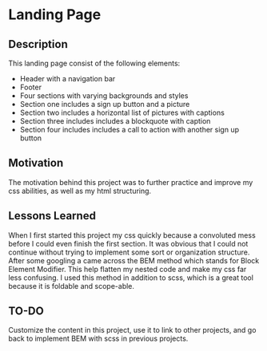 
# Landing Page

## Description

This landing page consist of the following elements:
* Header with a navigation bar
* Footer
* Four sections with varying backgrounds and styles
 * Section one includes a sign up button and a picture
 * Section two includes a horizontal list of pictures with captions
 * Section three includes includes a blockquote with caption
 * Section four includes includes a call to action with another sign up button

 ## Motivation

 The motivation behind this project was to further practice and improve my css abilities, as well as my html structuring.

 ## Lessons Learned

 When I first started this project my css quickly because a convoluted mess before I could even finish the first section. It was obvious that I could not continue without trying to implement some sort or organization structure. After some googling a came across the BEM method which stands for Block Element Modifier. This help flatten my nested code and make my css far less confusing. I used this method in addition to scss, which is a great tool because it is foldable and scope-able.

 ## TO-DO

 Customize the content in this project, use it to link to other projects, and go back to implement BEM with scss in previous projects.